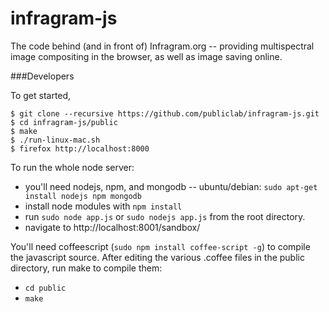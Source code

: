 # infragram-js

The code behind (and in front of) Infragram.org -- providing multispectral image compositing in the browser, as well as image saving online.

###Developers

To get started,

    $ git clone --recursive https://github.com/publiclab/infragram-js.git
    $ cd infragram-js/public
    $ make
    $ ./run-linux-mac.sh
    $ firefox http://localhost:8000

To run the whole node server:

* you'll need nodejs, npm, and mongodb -- ubuntu/debian: `sudo apt-get install nodejs npm mongodb`
* install node modules with `npm install`
* run `sudo node app.js` or `sudo nodejs app.js` from the root directory.
* navigate to http://localhost:8001/sandbox/

You'll need coffeescript (`sudo npm install coffee-script -g`) to compile the javascript source. After editing the various .coffee files in the public directory, run make to compile them:

* `cd public`
* `make`


